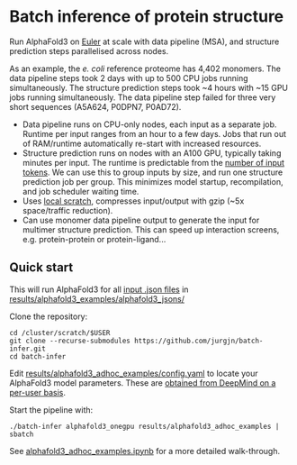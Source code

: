 # Batch inference of protein structure

Run AlphaFold3 on [Euler](https://scicomp.ethz.ch/wiki/Getting_started_with_clusters) at scale with data pipeline (MSA), and structure prediction steps parallelised across nodes.

As an example, the _e. coli_ reference proteome has 4,402 monomers. The data pipeline steps took 2 days with up to 500 CPU jobs running simultaneously. The structure prediction steps took ~4 hours with ~15 GPU jobs running simultaneously. The data pipeline step failed for three very short sequences (A5A624, P0DPN7, P0AD72).

- Data pipeline runs on CPU-only nodes, each input as a separate job. Runtime per input ranges from an hour to a few days. Jobs that run out of RAM/runtime automatically re-start with increased resources.
- Structure prediction runs on nodes with an A100 GPU, typically taking minutes per input. The runtime is predictable from the
[number of input tokens](results/af3_predict_runtime.ipynb).
We can use this to group inputs by size, and run one structure prediction job per group. This minimizes model startup, recompilation, and job scheduler waiting time.
- Uses [local scratch](https://scicomp.ethz.ch/wiki/Using_local_scratch), compresses input/output with gzip (~5x space/traffic reduction).
- Can use monomer data pipeline output to generate the input for multimer structure prediction. This can speed up interaction screens, e.g. protein-protein or protein-ligand...

## Quick start
This will run AlphaFold3 for all 
[input .json files](https://github.com/google-deepmind/alphafold3/blob/main/docs/input.md)
in
[results/alphafold3_examples/alphafold3_jsons/](results/alphafold3_adhoc_examples/alphafold3_jsons/)

Clone the repository:
```
cd /cluster/scratch/$USER
git clone --recurse-submodules https://github.com/jurgjn/batch-infer.git
cd batch-infer
```

Edit 
[results/alphafold3_adhoc_examples/config.yaml](results/alphafold3_adhoc_examples/config.yaml)
to locate your AlphaFold3 model parameters. These are
[obtained from DeepMind on a per-user basis](https://github.com/google-deepmind/alphafold3?tab=readme-ov-file#obtaining-model-parameters).

Start the pipeline with:
```
./batch-infer alphafold3_onegpu results/alphafold3_adhoc_examples | sbatch
```

See [alphafold3_adhoc_examples.ipynb](results/alphafold3_adhoc_examples/alphafold3_adhoc_examples.ipynb) for a more detailed walk-through.
